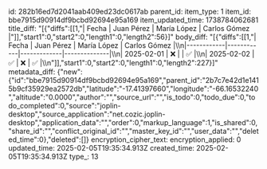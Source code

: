 id: 282b16ed7d2041aab409ed23dc0617ab
parent_id: 
item_type: 1
item_id: bbe7915d90914df9bcbd92694e95a169
item_updated_time: 1738784062681
title_diff: "[{\"diffs\":[[1,\"|      Fecha | Juan Pérez | María López | Carlos Gómez |\"]],\"start1\":0,\"start2\":0,\"length1\":0,\"length2\":56}]"
body_diff: "[{\"diffs\":[[1,\"|      Fecha | Juan Pérez | María López | Carlos Gómez |\\\n|------------|------------|-------------|--------------|\\\n| 2025-02-01 |          ❌ |            |            ✅ |\\\n| 2025-02-02 |          ✅ |           ❌ |            ✅ |\\\n\"]],\"start1\":0,\"start2\":0,\"length1\":0,\"length2\":227}]"
metadata_diff: {"new":{"id":"bbe7915d90914df9bcbd92694e95a169","parent_id":"2b7c7e42d1e1415b9cf35929ea2572db","latitude":"-17.41397660","longitude":"-66.16532240","altitude":"0.0000","author":"","source_url":"","is_todo":0,"todo_due":0,"todo_completed":0,"source":"joplin-desktop","source_application":"net.cozic.joplin-desktop","application_data":"","order":0,"markup_language":1,"is_shared":0,"share_id":"","conflict_original_id":"","master_key_id":"","user_data":"","deleted_time":0},"deleted":[]}
encryption_cipher_text: 
encryption_applied: 0
updated_time: 2025-02-05T19:35:34.913Z
created_time: 2025-02-05T19:35:34.913Z
type_: 13